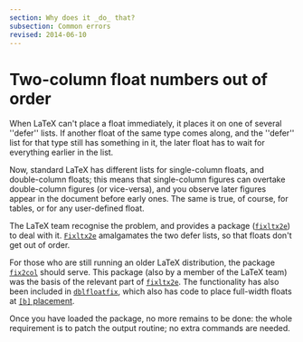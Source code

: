 ```yaml
---
section: Why does it _do_ that?
subsection: Common errors
revised: 2014-06-10
---
```

# Two-column float numbers out of order

When LaTeX can't place a float immediately, it places it on one of
several ''defer'' lists.  If another float of the same type comes
along, and the ''defer'' list for that type still has something in it,
the later float has to wait for everything earlier in the list.

Now, standard LaTeX has different lists for single-column floats,
and double-column floats; this means that single-column figures can
overtake double-column figures (or vice-versa), and you observe later
figures appear in the document before early ones.  The same is true,
of course, for tables, or for any user-defined float.

The LaTeX team recognise the problem, and provides a package
([`fixltx2e`](https://ctan.org/pkg/fixltx2e)) to deal with it.  [`Fixltx2e`](https://ctan.org/pkg/Fixltx2e) amalgamates
the two defer lists, so that floats don't get out of order.

For those who are still running an older LaTeX distribution, the
package [`fix2col`](https://ctan.org/pkg/fix2col) should serve.  This package (also by a
member of the LaTeX team) was the basis of the relevant part of
[`fixltx2e`](https://ctan.org/pkg/fixltx2e).  The functionality has also been included in
[`dblfloatfix`](https://ctan.org/pkg/dblfloatfix), which also has code to place full-width floats
at [`[b]` placement](FAQ-2colfloat.md).

Once you have loaded the package, no more remains to be done: the
whole requirement is to patch the output routine; no extra commands
are needed.

